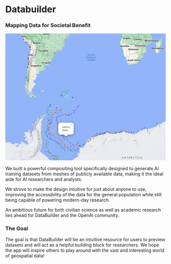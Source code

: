 # Databuilder

### Mapping Data for Societal Benefit

![Visuals](https://github.com/KennethRuan/geoai-space-app/blob/master/data_visualization.png)

We built a powerful compositing tool specifically designed to generate AI training datasets from meshes of publicly available data, making it the ideal aide for AI researchers and analysts. 

We strove to make the design intuitive for just about anyone to use, improving the accessibility of the data for the general population while still being capable of powering modern-day research.

An ambitious future for both civilian science as well as academic research lies ahead for DataBuilder and the OpenAI community.

### The Goal

The goal is that DataBuilder will be an intuitive resource for users to preview datasets and will act as a helpful building block for researchers. We hope the app will inspire others to play around with the vast and interesting world of geospatial data!
